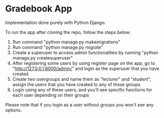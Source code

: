 # Gradebook App
Implementation done purely with Python Django.

To run the app after cloning the repo, follow the steps below:
1. Run command "python manage.py makemigrations"
2. Run command "python manage.py migrate"
3. Create a superuser to access admin functionalities by running "python manage.py createsuperuser"
4. After registering some users by using register page on the app, go to "http://127.0.0.1:8000/admin/" and login as the superuser that you have created
5. Create two usergroups and name them as "lecturer" and "student", assign the users that you have created to any of these groups
6. Login using any of these users, and you'll see specific functions for each user depending on their groups

Please note that if you login as a user without groups you won't see any options.
